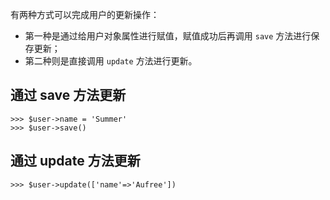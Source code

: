 有两种方式可以完成用户的更新操作：

* 第一种是通过给用户对象属性进行赋值，赋值成功后再调用 `save` 方法进行保存更新；
* 第二种则是直接调用 `update` 方法进行更新。

## 通过 save 方法更新

```
>>> $user->name = 'Summer'
>>> $user->save()
```

## 通过 update 方法更新

```
>>> $user->update(['name'=>'Aufree'])
```




